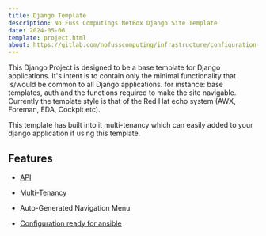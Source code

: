 ```yaml
---
title: Django Template
description: No Fuss Computings NetBox Django Site Template
date: 2024-05-06
template: project.html
about: https://gitlab.com/nofusscomputing/infrastructure/configuration-management/django_app
---
```


This Django Project is designed to be a base template for Django applications. It's intent is to contain only the minimal functionality that is/would be common to all Django applications. for instance: base templates, auth and the functions required to make the site navigable. Currently the template style is that of the Red Hat echo system (AWX, Foreman, EDA, Cockpit etc).

This template has built into it multi-tenancy which can easily added to your django application if using this template.


## Features

- [API](api.md)

- [Multi-Tenancy](permissions.md)

- Auto-Generated Navigation Menu

- [Configuration ready for ansible](itam/device.md#configuration)
